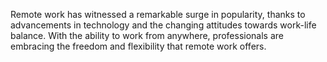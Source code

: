 Remote work has witnessed a remarkable surge in popularity, thanks to advancements in technology and the changing attitudes towards work-life balance. With the ability to work from anywhere, professionals are embracing the freedom and flexibility that remote work offers.
